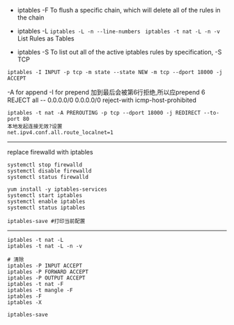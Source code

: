 - iptables -F
To flush a specific chain, which will delete all of the rules in the chain

- iptables -L
`iptables -L -n --line-numbers `
`iptables -t nat -L -n -v`
List Rules as Tables

- iptables -S
To list out all of the active iptables rules by specification,
-S TCP

```
iptables -I INPUT -p tcp -m state --state NEW -m tcp --dport 18000 -j ACCEPT
```
-A for append -I for prepend
加到最后会被第6行拒绝,所以应prepend
6    REJECT     all  --  0.0.0.0/0            0.0.0.0/0           reject-with icmp-host-prohibited 

```
iptables -t nat -A PREROUTING -p tcp --dport 18000 -j REDIRECT --to-port 80
本地发起连接无效?设置
net.ipv4.conf.all.route_localnet=1
```

---
replace firewalld with iptables
```
systemctl stop firewalld
systemctl disable firewalld
systemctl status firewalld

yum install -y iptables-services
systemctl start iptables
systemctl enable iptables
systemctl status iptables

iptables-save #打印当前配置

```


---

```
iptables -t nat -L
iptables -t nat -L -n -v

# 清除
iptables -P INPUT ACCEPT
iptables -P FORWARD ACCEPT
iptables -P OUTPUT ACCEPT
iptables -t nat -F
iptables -t mangle -F
iptables -F
iptables -X

iptables-save 
```
